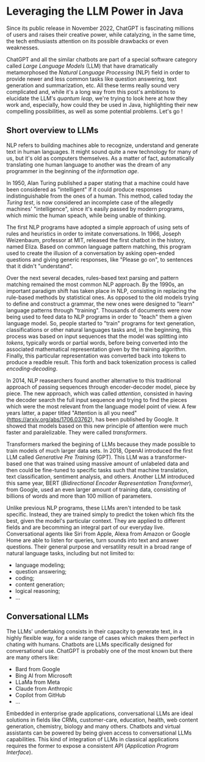 # Leveraging the LLM Power in Java

Since its public release in November 2022, ChatGPT is fascinating millions of users and raises their creative power, while
catalyzing, in the same time, the tech enthusiasts attention on its possible drawbacks or even weaknesses.

ChatGPT and all the similar chatbots are part of a special software category called *Large Language Models* (LLM) that 
have dramatically metamorphosed the *Natural Language Processing* (NLP) field in order to provide newer and less common 
tasks like question answering, text generation and summarization, etc. All these terms really sound very complicated and, 
while it's a long way from this post's ambitions to elucidate the LLM's *quantum leap*, we're trying to look here at how 
they work and, especially, how could they be used in Java, highlighting their new compelling possibilities, as well as
some potential problems. Let's go !

## Short overview to LLMs

NLP refers to building machines able to recognize, understand and generate text in human languages. It might sound quite
a new technology for many of us, but it's old as computers themselves. As a matter of fact, automatically translating one
human language to another was the dream of any programmer in the beginning of the *information age*. 

In 1950, Alan Turing published a paper stating that a machine could have been considered as "intelligent" if it could 
produce responses indistinguishable from the ones of a human. This method, called today *the Turing test*, is now 
considered an incomplete case of the allegedly machines' "intelligence", since it's easily passed by modern programs, 
which mimic the human speach, while being unable of thinking.

The first NLP programs have adopted a simple approach of using sets of rules and heuristics in order to imitate conversations.
In 1966, Joseph Weizenbaum, professor at MIT, released the first chatbot in the history, named Eliza. Based on common
language pattern matching, this program used to create the illusion of a conversation by asking open-ended questions and
giving generic responses, like "Please go on", to sentences that it didn't "understand". 

Over the next several decades, rules-based text parsing and pattern matching remained the most common NLP approach. By the
1990s, an important paradigm shift has taken place in NLP, consisting in replacing the rule-based methods by statistical 
ones. As opposed to the old models trying to define and construct a grammar, the new ones were designed to "learn" language 
patterns through "training". Thousands of documents were now being used to feed data to NLP programs in order to "teach"
them a given language model. So, people started to "train" programs for text generation, classifications or other natural
languages tasks and, in the beginning, this process was based on input sequences that the model was splitting into *tokens*,
typically words or partial words, before being converted into the associated mathematical representation given by the 
training algorithm. Finally, this particular representation was converted back into tokens to produce a readble result. This
forth and back tokenization process is called *encoding-decoding*.

In 2014, NLP reasearchers found another alternative to this traditional approach of passing sequences through encoder-decoder
model, piece by piece. The new approach, which was called *attention*, consisted in having the decoder search the full input
sequence and trying to find the pieces which were the most relevant from the language model point of view. A few years latter,
a paper titled "Attention is all you need" (https://arxiv.org/abs/1706.03762), has been published by Google. It showed that 
models based on this new principle of attention were much faster and paralelizable. They were called *transformers*.

Transformers marked the begining of LLMs because they made possible to train models of much larger data sets. In 2018, OpenAI
introduced the first LLM called *Generative Pre Training* (GPT). This LLM was a transformer-based one that was trained using
massive amount of unlabeled data and then could be fine-tuned to specific tasks such that machine translation, text 
classification, sentiment analysis, and others. Another LLM introduced this same year, BERT (*Bidirectional Encoder 
Representation Transformer*), from Google, used an even larger amount of training data, consisting of billions of words and 
more than 100 million of parameters.

Unlike previous NLP programs, these LLMs aren't intended to be task specific. Instead, they are trained simply to predict the
token which fits the best, given the model's particular context. They are applied to different fields and are becomming an
integral part of our everyday live. Conversational agents like Siri from Apple, Alexa from Amazon or Google Home are able to
listen for queries, turn sounds into text and answer questions. Their general purpose and versatility result in a broad range
of natural language tasks, including but not limited to:
  - language modeling;
  - question answering;
  - coding;
  - content generation;
  - logical reasoning;
  - ...

## Conversational LLMs

The LLMs' undertaking consists in their capacity to generate text, in a highly flexible way, for a wide range of cases 
which makes them perfect in chating with humans. Chatbots are LLMs specifically designed for conversational use. ChatGPT
is probably one of the most known but there are many others like:
  - Bard from Google
  - Bing AI from Microsoft
  - LLaMa from Meta
  - Claude from Anthropic
  - Copilot from GitHub
  - ...

Embedded in enterprise grade applications, conversational LLMs are ideal solutions in fields like CRMs, customer-care, 
education, health, web content generation, chemistry, biology and many others. Chatbots and virtual assistants can be powered
by being given access to conversational LLMs capabilities. This kind of integration of LLMs in classical applications
requires the former to expose a consistent API (*Application Program Interface*).
